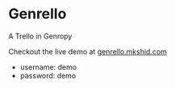 # Genrello
A Trello in Genropy

Checkout the live demo at [genrello.mkshid.com](http://genrello.mkshid.com)

   -  username: demo
   -  password: demo

